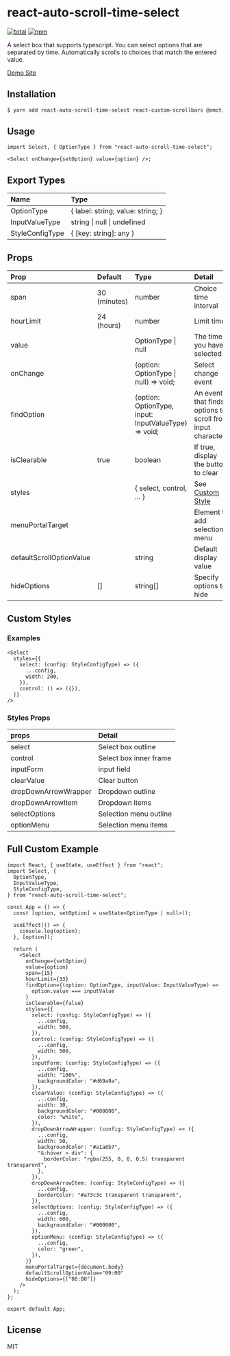 # react-auto-scroll-time-select

[![total](https://img.shields.io/npm/dt/react-auto-scroll-time-select.svg)](https://www.npmjs.com/package/react-auto-scroll-time-select) [![npm](https://img.shields.io/npm/v/react-auto-scroll-time-select.svg)](https://www.npmjs.com/package/react-auto-scroll-time-select)

A select box that supports typescript.
You can select options that are separated by time.
Automatically scrolls to choices that match the entered value.

[Demo Site](https://etiopiamokamame.github.io/demo-react-auto-scroll-time-select/)

## Installation

```sh
$ yarn add react-auto-scroll-time-select react-custom-scrollbars @emotion/css
```

## Usage

```tsx
import Select, { OptionType } from "react-auto-scroll-time-select";

<Select onChange={setOption} value={option} />;
```

## Export Types

| Name            | Type                                |
| :-------------- | :---------------------------------- |
| OptionType      | { label: string; value: string; }   |
| InputValueType  | string &#124; null &#124; undefined |
| StyleConfigType | { [key: string]: any }              |

## Props

| Prop                     | Default      | Type                                                 | Detail                                                      |
| :----------------------- | :----------- | :--------------------------------------------------- | :---------------------------------------------------------- |
| span                     | 30 (minutes) | number                                               | Choice time interval                                        |
| hourLimit                | 24 (hours)   | number                                               | Limit time                                                  |
| value                    |              | OptionType &#124; null                               | The time you have selected                                  |
| onChange                 |              | (option: OptionType &#124; null) => void;            | Select change event                                         |
| findOption               |              | (option: OptionType, input: InputValueType) => void; | An event that finds options to scroll from input characters |
| isClearable              | true         | boolean                                              | If true, display the button to clear                        |
| styles                   |              | { select, control, ... }                             | See [Custom Style](#custom-styles)                          |
| menuPortalTarget         |              |                                                      | Element to add selection menu                               |
| defaultScrollOptionValue |              | string                                               | Default display value                                       |
| hideOptions              | []           | string[]                                             | Specify options to hide                                     |

## Custom Styles

### Examples

```tsx
<Select
  styles={{
    select: (config: StyleConfigType) => ({
      ...config,
      width: 200,
    }),
    control: () => ({}),
  }}
/>
```

### Styles Props

| props                | Detail                 |
| :------------------- | :--------------------- |
| select               | Select box outline     |
| control              | Select box inner frame |
| inputForm            | input field            |
| clearValue           | Clear button           |
| dropDownArrowWrapper | Dropdown outline       |
| dropDownArrowItem    | Dropdown items         |
| selectOptions        | Selection menu outline |
| optionMenu           | Selection menu items   |

## Full Custom Example

```tsx
import React, { useState, useEffect } from "react";
import Select, {
  OptionType,
  InputValueType,
  StyleConfigType,
} from "react-auto-scroll-time-select";

const App = () => {
  const [option, setOption] = useState<OptionType | null>();

  useEffect(() => {
    console.log(option);
  }, [option]);

  return (
    <Select
      onChange={setOption}
      value={option}
      span={15}
      hourLimit={33}
      findOption={(option: OptionType, inputValue: InputValueType) =>
        option.value === inputValue
      }
      isClearable={false}
      styles={{
        select: (config: StyleConfigType) => ({
          ...config,
          width: 500,
        }),
        control: (config: StyleConfigType) => ({
          ...config,
          width: 500,
        }),
        inputForm: (config: StyleConfigType) => ({
          ...config,
          width: "100%",
          backgroundColor: "#d69a9a",
        }),
        clearValue: (config: StyleConfigType) => ({
          ...config,
          width: 30,
          backgroundColor: "#000000",
          color: "white",
        }),
        dropDownArrowWrapper: (config: StyleConfigType) => ({
          ...config,
          width: 50,
          backgroundColor: "#a1a8b7",
          "&:hover > div": {
            borderColor: "rgba(255, 0, 0, 0.5) transparent transparent",
          },
        }),
        dropDownArrowItem: (config: StyleConfigType) => ({
          ...config,
          borderColor: "#a73c3c transparent transparent",
        }),
        selectOptions: (config: StyleConfigType) => ({
          ...config,
          width: 600,
          backgroundColor: "#000000",
        }),
        optionMenu: (config: StyleConfigType) => ({
          ...config,
          color: "green",
        }),
      }}
      menuPortalTarget={document.body}
      defaultScrollOptionValue="09:00"
      hideOptions={["00:00"]}
    />
  );
};

export default App;
```

## License

MIT
